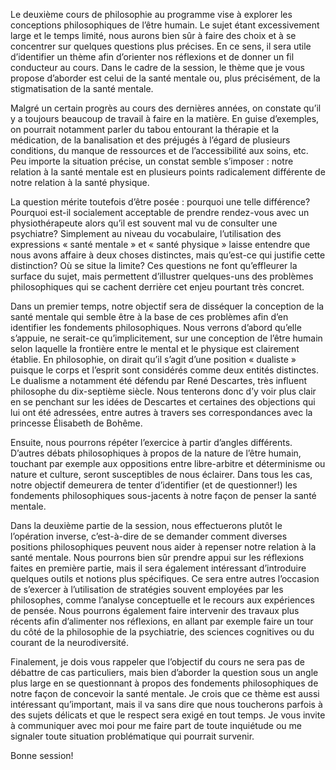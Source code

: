 Le deuxième cours de philosophie au programme vise à explorer les conceptions philosophiques de l’être humain. Le sujet étant excessivement large et le temps limité, nous aurons bien sûr à faire des choix et à se concentrer sur quelques questions plus précises. En ce sens, il sera utile d’identifier un thème afin d’orienter nos réflexions et de donner un fil conducteur au cours. Dans le cadre de la session, le thème que je vous propose d’aborder est celui de la santé mentale ou, plus précisément, de la stigmatisation de la santé mentale.  

Malgré un certain progrès au cours des dernières années, on constate qu’il y a toujours beaucoup de travail à faire en la matière. En guise d’exemples, on pourrait notamment parler du tabou entourant la thérapie et la médication, de la banalisation et des préjugés à l’égard de plusieurs conditions, du manque de ressources et de l’accessibilité aux soins, etc. Peu importe la situation précise, un constat semble s’imposer : notre relation à la santé mentale est en plusieurs points radicalement différente de notre relation à la santé physique. 

La question mérite toutefois d’être posée : pourquoi une telle différence? Pourquoi est-il socialement acceptable de prendre rendez-vous avec un physiothérapeute alors qu’il est souvent mal vu de consulter une psychiatre? Simplement au niveau du vocabulaire, l’utilisation des expressions « santé mentale » et « santé physique » laisse entendre que nous avons affaire à deux choses distinctes, mais qu’est-ce qui justifie cette distinction? Où se situe la limite? Ces questions ne font qu’effleurer la surface du sujet, mais permettent d’illustrer quelques-uns des problèmes philosophiques qui se cachent derrière cet enjeu pourtant très concret.

Dans un premier temps, notre objectif sera de disséquer la conception de la santé mentale qui semble être à la base de ces problèmes afin d’en identifier les fondements philosophiques. Nous verrons d’abord qu’elle s’appuie, ne serait-ce qu’implicitement, sur une conception de l’être humain selon laquelle la frontière entre le mental et le physique est clairement établie. En philosophie, on dirait qu’il s’agit d’une position « dualiste » puisque le corps et l’esprit sont considérés comme deux entités distinctes. Le dualisme a notamment été défendu par René Descartes, très influent philosophe du dix-septième siècle. Nous tenterons donc d’y voir plus clair en se penchant sur les idées de Descartes et certaines des objections qui lui ont été adressées, entre autres à travers ses correspondances avec la princesse Élisabeth de Bohême. 

Ensuite, nous pourrons répéter l’exercice à partir d’angles différents. D’autres débats philosophiques à propos de la nature de l’être humain, touchant par exemple aux oppositions entre libre-arbitre et déterminisme ou nature et culture, seront susceptibles de nous éclairer. Dans tous les cas, notre objectif demeurera de tenter d’identifier (et de questionner!) les fondements philosophiques sous-jacents à notre façon de penser la santé mentale.

Dans la deuxième partie de la session, nous effectuerons plutôt le l’opération inverse, c’est-à-dire de se demander comment diverses positions philosophiques peuvent nous aider à repenser notre relation à la santé mentale. Nous pourrons bien sûr prendre appui sur les réflexions faites en première partie, mais il sera également intéressant d’introduire quelques outils et notions plus spécifiques. Ce sera entre autres l’occasion de s’exercer à l’utilisation de stratégies souvent employées par les philosophes, comme l’analyse conceptuelle et le recours aux expériences de pensée. Nous pourrons également faire intervenir des travaux plus récents afin d’alimenter nos réflexions, en allant par exemple faire un tour du côté de la philosophie de la psychiatrie, des sciences cognitives ou du courant de la neurodiversité. 

Finalement, je dois vous rappeler que l’objectif du cours ne sera pas de débattre de cas particuliers, mais bien d’aborder la question sous un angle plus large en se questionnant à propos des fondements philosophiques de notre façon de concevoir la santé mentale. Je crois que ce thème est aussi intéressant qu’important, mais il va sans dire que nous toucherons parfois à des sujets délicats et que le respect sera exigé en tout temps. Je vous invite à communiquer avec moi pour me faire part de toute inquiétude ou me signaler toute situation problématique qui pourrait survenir.

Bonne session!
